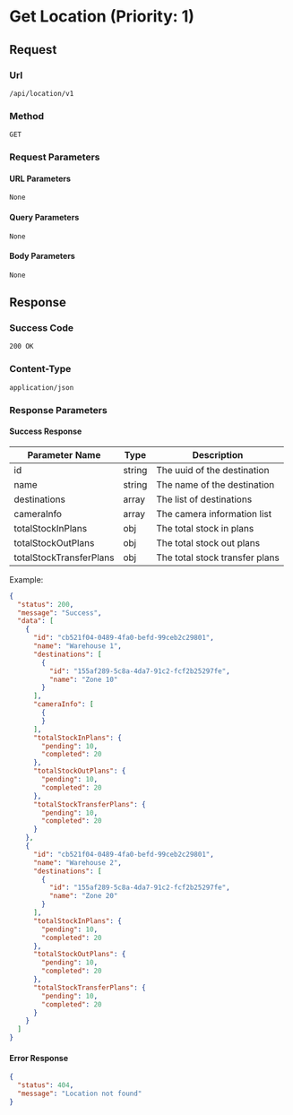 # Get Location (Priority: 1)

## Request

### Url

`/api/location/v1`

### Method

`GET`

### Request Parameters

#### URL Parameters

`None`

#### Query Parameters

`None`

#### Body Parameters

`None`

## Response

### Success Code

`200 OK`

### Content-Type

`application/json`

### Response Parameters

#### Success Response

| Parameter Name          | Type   | Description                    |
|-------------------------|--------|--------------------------------|
| id                      | string | The uuid of the destination    |
| name                    | string | The name of the destination    |
| destinations            | array  | The list of destinations       |
| cameraInfo              | array  | The camera information list    |
| totalStockInPlans       | obj    | The total stock in plans       |
| totalStockOutPlans      | obj    | The total stock out plans      |
| totalStockTransferPlans | obj    | The total stock transfer plans |

Example:

```json
{
  "status": 200,
  "message": "Success",
  "data": [
    {
      "id": "cb521f04-0489-4fa0-befd-99ceb2c29801",
      "name": "Warehouse 1",
      "destinations": [
        {
          "id": "155af289-5c8a-4da7-91c2-fcf2b25297fe",
          "name": "Zone 10"
        }
      ],
      "cameraInfo": [
        {
        }
      ],
      "totalStockInPlans": {
        "pending": 10,
        "completed": 20
      },
      "totalStockOutPlans": {
        "pending": 10,
        "completed": 20
      },
      "totalStockTransferPlans": {
        "pending": 10,
        "completed": 20
      }
    },
    {
      "id": "cb521f04-0489-4fa0-befd-99ceb2c29801",
      "name": "Warehouse 2",
      "destinations": [
        {
          "id": "155af289-5c8a-4da7-91c2-fcf2b25297fe",
          "name": "Zone 20"
        }
      ],
      "totalStockInPlans": {
        "pending": 10,
        "completed": 20
      },
      "totalStockOutPlans": {
        "pending": 10,
        "completed": 20
      },
      "totalStockTransferPlans": {
        "pending": 10,
        "completed": 20
      }
    }
  ]
}
```

#### Error Response

```json
{
  "status": 404,
  "message": "Location not found"
}
```
